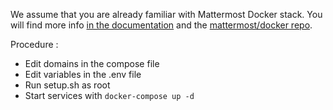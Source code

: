We assume that you are already familiar with Mattermost Docker stack. You will find more info [in the documentation](https://docs.mattermost.com/install/install-docker.html) and the [mattermost/docker repo](https://github.com/mattermost/docker).

Procedure :
- Edit domains in the compose file
- Edit variables in the .env file
- Run setup.sh as root
- Start services with `docker-compose up -d`
